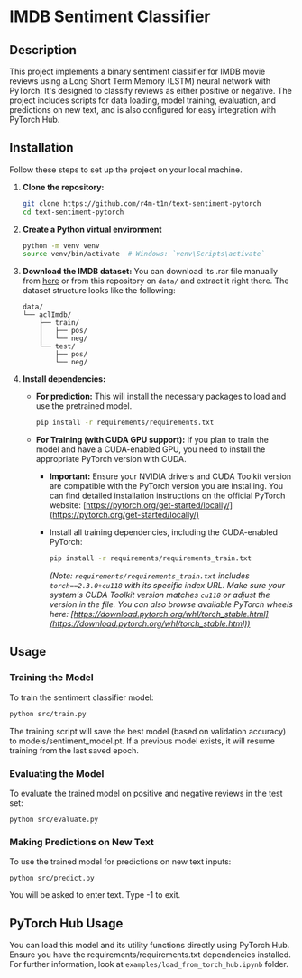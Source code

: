 # IMDB Sentiment Classifier

## Description

This project implements a binary sentiment classifier for IMDB movie reviews using a Long Short Term Memory (LSTM) neural network with PyTorch. It's designed to classify reviews as either positive or negative. The project includes scripts for data loading, model training, evaluation, and predictions on new text, and is also configured for easy integration with PyTorch Hub.

## Installation

Follow these steps to set up the project on your local machine.

1.  **Clone the repository:**
    ```bash
    git clone https://github.com/r4m-t1n/text-sentiment-pytorch
    cd text-sentiment-pytorch
    ```

2.  **Create a Python virtual environment**
    ```bash
    python -m venv venv
    source venv/bin/activate  # Windows: `venv\Scripts\activate`
    ```

3.  **Download the IMDB dataset:**
    You can download its .rar file manually from [here](https://ai.stanford.edu/~amaas/data/sentiment/) or from this repository on `data/` and extract it right there. The dataset structure looks like the following:
    ```
    data/
    └── aclImdb/
        ├── train/
        │   ├── pos/
        │   └── neg/
        └── test/
            ├── pos/
            └── neg/
    ```

4.  **Install dependencies:**

    * **For prediction:**
        This will install the necessary packages to load and use the pretrained model.
        ```bash
        pip install -r requirements/requirements.txt
        ```

    * **For Training (with CUDA GPU support):**
        If you plan to train the model and have a CUDA-enabled GPU, you need to install the appropriate PyTorch version with CUDA.

        * **Important:** Ensure your NVIDIA drivers and CUDA Toolkit version are compatible with the PyTorch version you are installing. You can find detailed installation instructions on the official PyTorch website: [https://pytorch.org/get-started/locally/](https://pytorch.org/get-started/locally/)

        * Install all training dependencies, including the CUDA-enabled PyTorch:
            ```bash
            pip install -r requirements/requirements_train.txt
            ```
            *(Note: `requirements/requirements_train.txt` includes `torch==2.3.0+cu118` with its specific index URL. Make sure your system's CUDA Toolkit version matches `cu118` or adjust the version in the file. You can also browse available PyTorch wheels here: [https://download.pytorch.org/whl/torch_stable.html](https://download.pytorch.org/whl/torch_stable.html))*

## Usage

### Training the Model

To train the sentiment classifier model:
```bash
python src/train.py
```
The training script will save the best model (based on validation accuracy) to models/sentiment_model.pt. If a previous model exists, it will resume training from the last saved epoch.

### Evaluating the Model

To evaluate the trained model on positive and negative reviews in the test set:
```
python src/evaluate.py
```

### Making Predictions on New Text

To use the trained model for predictions on new text inputs:
```
python src/predict.py
```
You will be asked to enter text. Type -1 to exit.

## PyTorch Hub Usage

You can load this model and its utility functions directly using PyTorch Hub. Ensure you have the requirements/requirements.txt dependencies installed. For further information, look at `examples/load_from_torch_hub.ipynb` folder.